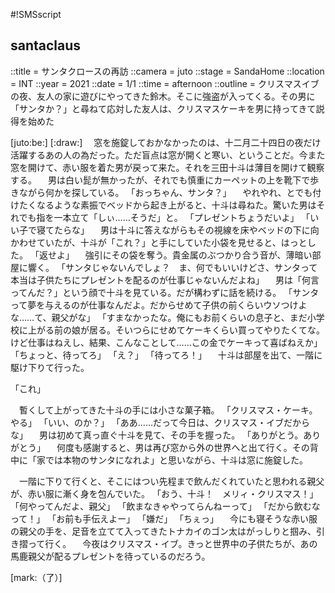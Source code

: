 #!SMSscript

## santaclaus

::title = サンタクロースの再訪
::camera = juto
::stage = SandaHome
::location = INT
::year = 2021
::date = 1/1
::time = afternoon
::outline = クリスマスイブの夜、友人の家に遊びにやってきた鈴木。そこに強盗が入ってくる。その男に「サンタか？」と尋ねて応対した友人は、クリスマスケーキを男に持ってきて説得を始めた

[juto:be:]
[:draw:]
　窓を施錠しておかなかったのは、十二月二十四日の夜だけ活躍するあの人の為だった。ただ盲点は窓が開くと寒い、ということだ。今また窓を開けて、赤い服を着た男が戻って来た。それを三田十斗は薄目を開けて観察する。
　男は白い髭が無かったが、それでも慎重にカーペットの上を靴下で歩きながら何かを探している。
「おっちゃん、サンタ？」
　やれやれ、とでも付けたくなるような素振でベッドから起き上がると、十斗は尋ねた。驚いた男はそれでも指を一本立て「しぃ……そうだ」と。
「プレゼントちょうだいよ」
「いい子で寝てたらな」
　男は十斗に答えながらもその視線を床やベッドの下に向かわせていたが、十斗が「これ？」と手にしていた小袋を見せると、はっとした。
「返せよ」
　強引にその袋を奪う。貴金属のぶつかり合う音が、薄暗い部屋に響く。
「サンタじゃないんでしょ？　ま、何でもいいけどさ、サンタって本当は子供たちにプレゼントを配るのが仕事じゃないんだよね」
　男は「何言ってんだ？」という顔で十斗を見ている。だが構わずに話を続ける。
「サンタって夢を与えるのが仕事なんだよ。だからせめて子供の前くらいウソつけよな……て、親父がな」
「すまなかったな。俺にもお前くらいの息子と、まだ小学校に上がる前の娘が居る。そいつらにせめてケーキくらい買ってやりたくてな。けど仕事はねえし、結果、こんなことして……この金でケーキって喜ばねえか」
「ちょっと、待ってろ」
「え？」
「待ってろ！」
　十斗は部屋を出て、一階に駆け下りて行った。

「これ」

　暫くして上がってきた十斗の手には小さな菓子箱。
「クリスマス・ケーキ。やる」
「いい、のか？」
「ああ……だって今日は、クリスマス・イブだからな」
　男は初めて真っ直ぐ十斗を見て、その手を握った。
「ありがとう。ありがとう」
　何度も感謝すると、男は再び窓から外の世界へと出て行く。その背中に「家では本物のサンタになれよ」と思いながら、十斗は窓に施錠した。

　一階に下りて行くと、そこにはつい先程まで飲んだくれていたと思われる親父が、赤い服に漸く身を包んでいた。
「おう、十斗！　メリィ・クリスマス！」
「何やってんだよ、親父」
「飲まなきゃやってらんねーって」
「だから飲むなって！」
「お前も手伝えよー」
「嫌だ」
「ちぇっ」
　今にも寝そうな赤い服の親父の手を、足音を立てて入ってきたトナカイのゴン太はがっしりと掴み、引き摺って行く。
　今夜はクリスマス・イブ。きっと世界中の子供たちが、あの馬鹿親父が配るプレゼントを待っているのだろう。

[mark:（了）]
